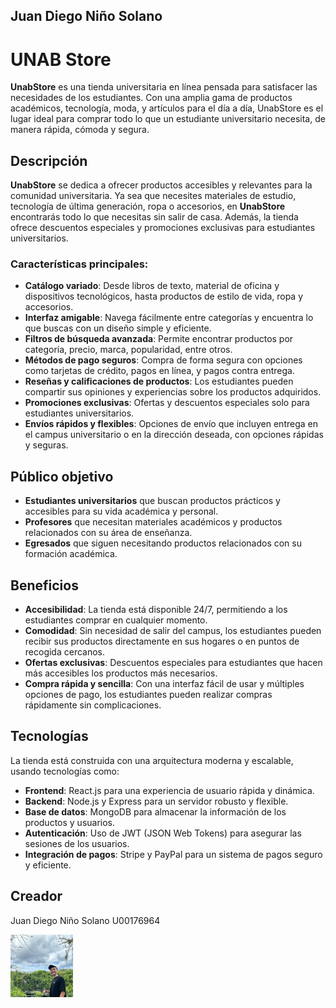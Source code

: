 ## Juan Diego Niño Solano
# UNAB Store



**UnabStore** es una tienda universitaria en línea pensada para satisfacer las necesidades de los estudiantes. Con una amplia gama de productos académicos, tecnología, moda, y artículos para el día a día, UnabStore es el lugar ideal para comprar todo lo que un estudiante universitario necesita, de manera rápida, cómoda y segura.

## Descripción

**UnabStore** se dedica a ofrecer productos accesibles y relevantes para la comunidad universitaria. Ya sea que necesites materiales de estudio, tecnología de última generación, ropa o accesorios, en **UnabStore** encontrarás todo lo que necesitas sin salir de casa. Además, la tienda ofrece descuentos especiales y promociones exclusivas para estudiantes universitarios.

### Características principales:

- **Catálogo variado**: Desde libros de texto, material de oficina y dispositivos tecnológicos, hasta productos de estilo de vida, ropa y accesorios.
- **Interfaz amigable**: Navega fácilmente entre categorías y encuentra lo que buscas con un diseño simple y eficiente.
- **Filtros de búsqueda avanzada**: Permite encontrar productos por categoría, precio, marca, popularidad, entre otros.
- **Métodos de pago seguros**: Compra de forma segura con opciones como tarjetas de crédito, pagos en línea, y pagos contra entrega.
- **Reseñas y calificaciones de productos**: Los estudiantes pueden compartir sus opiniones y experiencias sobre los productos adquiridos.
- **Promociones exclusivas**: Ofertas y descuentos especiales solo para estudiantes universitarios.
- **Envíos rápidos y flexibles**: Opciones de envío que incluyen entrega en el campus universitario o en la dirección deseada, con opciones rápidas y seguras.

## Público objetivo

- **Estudiantes universitarios** que buscan productos prácticos y accesibles para su vida académica y personal.
- **Profesores** que necesitan materiales académicos y productos relacionados con su área de enseñanza.
- **Egresados** que siguen necesitando productos relacionados con su formación académica.

## Beneficios

- **Accesibilidad**: La tienda está disponible 24/7, permitiendo a los estudiantes comprar en cualquier momento.
- **Comodidad**: Sin necesidad de salir del campus, los estudiantes pueden recibir sus productos directamente en sus hogares o en puntos de recogida cercanos.
- **Ofertas exclusivas**: Descuentos especiales para estudiantes que hacen más accesibles los productos más necesarios.
- **Compra rápida y sencilla**: Con una interfaz fácil de usar y múltiples opciones de pago, los estudiantes pueden realizar compras rápidamente sin complicaciones.

## Tecnologías

La tienda está construida con una arquitectura moderna y escalable, usando tecnologías como:

- **Frontend**: React.js para una experiencia de usuario rápida y dinámica.
- **Backend**: Node.js y Express para un servidor robusto y flexible.
- **Base de datos**: MongoDB para almacenar la información de los productos y usuarios.
- **Autenticación**: Uso de JWT (JSON Web Tokens) para asegurar las sesiones de los usuarios.
- **Integración de pagos**: Stripe y PayPal para un sistema de pagos seguro y eficiente.

## Creador
Juan Diego Niño Solano
U00176964



<img src="foto.jpg" width="100">